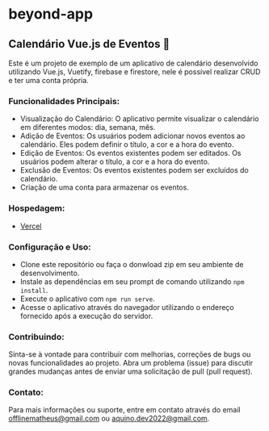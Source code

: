 # beyond-app

## Calendário Vue.js de Eventos 📅

Este é um projeto de exemplo de um aplicativo de calendário desenvolvido utilizando Vue.js, Vuetify, firebase e firestore, nele é possível realizar CRUD e ter uma conta própria.

### Funcionalidades Principais:
- Visualização do Calendário: O aplicativo permite visualizar o calendário em diferentes modos: dia, semana, mês.
- Adição de Eventos: Os usuários podem adicionar novos eventos ao calendário. Eles podem definir o título, a cor e a hora do evento.
- Edição de Eventos: Os eventos existentes podem ser editados. Os usuários podem alterar o título, a cor e a hora do evento.
- Exclusão de Eventos: Os eventos existentes podem ser excluídos do calendário.
- Criação de uma conta para armazenar os eventos.

### Hospedagem:  

- [Vercel](https://atividade-vue-beyond.vercel.app)

### Configuração e Uso:
- Clone este repositório ou faça o donwload zip em seu ambiente de desenvolvimento.
- Instale as dependências em seu prompt de comando utilizando `npm install`.
- Execute o aplicativo com `npm run serve`.
- Acesse o aplicativo através do navegador utilizando o endereço fornecido após a execução do servidor.
  
### Contribuindo:
Sinta-se à vontade para contribuir com melhorias, correções de bugs ou novas funcionalidades ao projeto.
Abra um problema (issue) para discutir grandes mudanças antes de enviar uma solicitação de pull (pull request).

### Contato:
Para mais informações ou suporte, entre em contato através do email offlinematheus@gmail.com ou aquino.dev2022@gmail.com.
